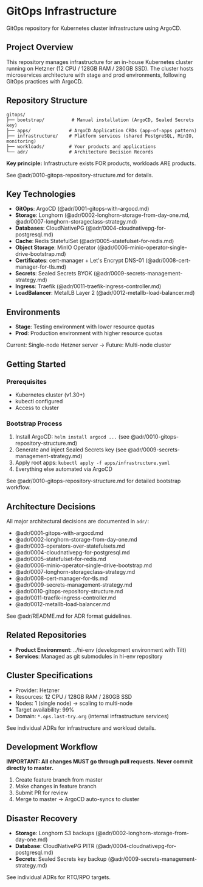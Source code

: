 # GitOps Infrastructure

GitOps repository for Kubernetes cluster infrastructure using ArgoCD.

## Project Overview

This repository manages infrastructure for an in-house Kubernetes cluster running on Hetzner (12 CPU / 128GB RAM / 280GB SSD). The cluster hosts microservices architecture with stage and prod environments, following GitOps practices with ArgoCD.

## Repository Structure

```
gitops/
├── bootstrap/          # Manual installation (ArgoCD, Sealed Secrets key)
├── apps/              # ArgoCD Application CRDs (app-of-apps pattern)
├── infrastructure/    # Platform services (shared PostgreSQL, MinIO, monitoring)
├── workloads/         # Your products and applications
└── adr/               # Architecture Decision Records
```

**Key principle:** Infrastructure exists FOR products, workloads ARE products.

See @adr/0010-gitops-repository-structure.md for details.

## Key Technologies

- **GitOps**: ArgoCD (@adr/0001-gitops-with-argocd.md)
- **Storage**: Longhorn (@adr/0002-longhorn-storage-from-day-one.md, @adr/0007-longhorn-storageclass-strategy.md)
- **Databases**: CloudNativePG (@adr/0004-cloudnativepg-for-postgresql.md)
- **Cache**: Redis StatefulSet (@adr/0005-statefulset-for-redis.md)
- **Object Storage**: MinIO Operator (@adr/0006-minio-operator-single-drive-bootstrap.md)
- **Certificates**: cert-manager + Let's Encrypt DNS-01 (@adr/0008-cert-manager-for-tls.md)
- **Secrets**: Sealed Secrets BYOK (@adr/0009-secrets-management-strategy.md)
- **Ingress**: Traefik (@adr/0011-traefik-ingress-controller.md)
- **LoadBalancer**: MetalLB Layer 2 (@adr/0012-metallb-load-balancer.md)

## Environments

- **Stage**: Testing environment with lower resource quotas
- **Prod**: Production environment with higher resource quotas

Current: Single-node Hetzner server → Future: Multi-node cluster

## Getting Started

### Prerequisites
- Kubernetes cluster (v1.30+)
- kubectl configured
- Access to cluster

### Bootstrap Process
1. Install ArgoCD: `helm install argocd ...` (see @adr/0010-gitops-repository-structure.md)
2. Generate and inject Sealed Secrets key (see @adr/0009-secrets-management-strategy.md)
3. Apply root apps: `kubectl apply -f apps/infrastructure.yaml`
4. Everything else automated via ArgoCD

See @adr/0010-gitops-repository-structure.md for detailed bootstrap workflow.

## Architecture Decisions

All major architectural decisions are documented in `adr/`:

- @adr/0001-gitops-with-argocd.md
- @adr/0002-longhorn-storage-from-day-one.md
- @adr/0003-operators-over-statefulsets.md
- @adr/0004-cloudnativepg-for-postgresql.md
- @adr/0005-statefulset-for-redis.md
- @adr/0006-minio-operator-single-drive-bootstrap.md
- @adr/0007-longhorn-storageclass-strategy.md
- @adr/0008-cert-manager-for-tls.md
- @adr/0009-secrets-management-strategy.md
- @adr/0010-gitops-repository-structure.md
- @adr/0011-traefik-ingress-controller.md
- @adr/0012-metallb-load-balancer.md

See @adr/README.md for ADR format guidelines.

## Related Repositories

- **Product Environment**: ../hi-env (development environment with Tilt)
- **Services**: Managed as git submodules in hi-env repository

## Cluster Specifications

- Provider: Hetzner
- Resources: 12 CPU / 128GB RAM / 280GB SSD
- Nodes: 1 (single node) → scaling to multi-node
- Target availability: 99%
- Domain: `*.ops.last-try.org` (internal infrastructure services)

See individual ADRs for infrastructure and workload details.

## Development Workflow

**IMPORTANT: All changes MUST go through pull requests. Never commit directly to master.**

1. Create feature branch from master
2. Make changes in feature branch
3. Submit PR for review
4. Merge to master → ArgoCD auto-syncs to cluster

## Disaster Recovery

- **Storage**: Longhorn S3 backups (@adr/0002-longhorn-storage-from-day-one.md)
- **Database**: CloudNativePG PITR (@adr/0004-cloudnativepg-for-postgresql.md)
- **Secrets**: Sealed Secrets key backup (@adr/0009-secrets-management-strategy.md)

See individual ADRs for RTO/RPO targets.
